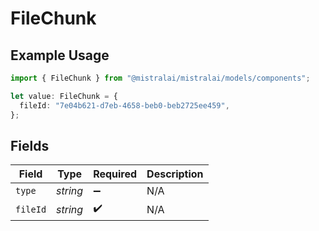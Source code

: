 # FileChunk

## Example Usage

```typescript
import { FileChunk } from "@mistralai/mistralai/models/components";

let value: FileChunk = {
  fileId: "7e04b621-d7eb-4658-beb0-beb2725ee459",
};
```

## Fields

| Field              | Type               | Required           | Description        |
| ------------------ | ------------------ | ------------------ | ------------------ |
| `type`             | *string*           | :heavy_minus_sign: | N/A                |
| `fileId`           | *string*           | :heavy_check_mark: | N/A                |